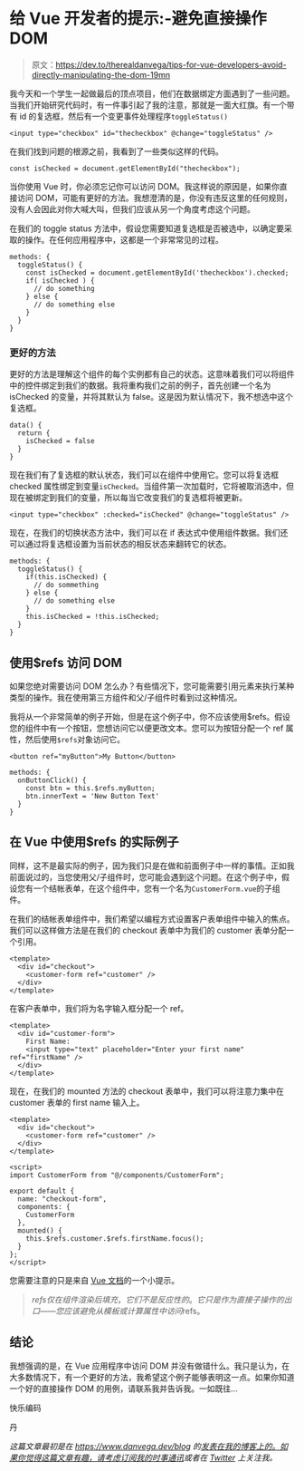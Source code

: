 # 给 Vue 开发者的提示:-避免直接操作 DOM

> 原文：<https://dev.to/therealdanvega/tips-for-vue-developers-avoid-directly-manipulating-the-dom-19mn>

我今天和一个学生一起做最后的顶点项目，他们在数据绑定方面遇到了一些问题。当我们开始研究代码时，有一件事引起了我的注意，那就是一面大红旗。有一个带有 id 的复选框，然后有一个变更事件处理程序`toggleStatus()`

```
<input type="checkbox" id="thecheckbox" @change="toggleStatus" /> 
```

在我们找到问题的根源之前，我看到了一些类似这样的代码。

```
const isChecked = document.getElementById("thecheckbox"); 
```

当你使用 Vue 时，你必须忘记你可以访问 DOM。我这样说的原因是，如果你直接访问 DOM，可能有更好的方法。我想澄清的是，你没有违反这里的任何规则，没有人会因此对你大喊大叫，但我们应该从另一个角度考虑这个问题。

在我们的 toggle status 方法中，假设您需要知道复选框是否被选中，以确定要采取的操作。在任何应用程序中，这都是一个非常常见的过程。

```
methods: {
  toggleStatus() {
    const isChecked = document.getElementById('thecheckbox').checked;
    if( isChecked ) {
      // do something
    } else {
      // do something else
    }
  }
} 
```

### 更好的方法

更好的方法是理解这个组件的每个实例都有自己的状态。这意味着我们可以将组件中的控件绑定到我们的数据。我将重构我们之前的例子，首先创建一个名为 isChecked 的变量，并将其默认为 false。这是因为默认情况下，我不想选中这个复选框。

```
data() {
  return {
    isChecked = false
  }
} 
```

现在我们有了复选框的默认状态，我们可以在组件中使用它。您可以将复选框 checked 属性绑定到变量`isChecked`。当组件第一次加载时，它将被取消选中，但现在被绑定到我们的变量，所以每当它改变我们的复选框将被更新。

```
<input type="checkbox" :checked="isChecked" @change="toggleStatus" /> 
```

现在，在我们的切换状态方法中，我们可以在 if 表达式中使用组件数据。我们还可以通过将复选框设置为当前状态的相反状态来翻转它的状态。

```
methods: {
  toggleStatus() {
    if(this.isChecked) {
      // do sommething
    } else {
      // do something else
    }
    this.isChecked = !this.isChecked;
  }
} 
```

## 使用$refs 访问 DOM

如果您绝对需要访问 DOM 怎么办？有些情况下，您可能需要引用元素来执行某种类型的操作。我在使用第三方组件和父/子组件时看到过这种情况。

我将从一个非常简单的例子开始，但是在这个例子中，你不应该使用\$refs。假设您的组件中有一个按钮，您想访问它以便更改文本。您可以为按钮分配一个 ref 属性，然后使用`$refs`对象访问它。

```
<button ref="myButton">My Button</button> 
```

```
methods: {
  onButtonClick() {
    const btn = this.$refs.myButton;
    btn.innerText = 'New Button Text'
  }
} 
```

## 在 Vue 中使用$refs 的实际例子

同样，这不是最实际的例子，因为我们只是在做和前面例子中一样的事情。正如我前面说过的，当您使用父/子组件时，您可能会遇到这个问题。在这个例子中，假设您有一个结帐表单，在这个组件中，您有一个名为`CustomerForm.vue`的子组件。

在我们的结帐表单组件中，我们希望以编程方式设置客户表单组件中输入的焦点。我们可以这样做方法是在我们的 checkout 表单中为我们的 customer 表单分配一个引用。

```
<template>
  <div id="checkout">
    <customer-form ref="customer" />
  </div>
</template> 
```

在客户表单中，我们将为名字输入框分配一个 ref。

```
<template>
  <div id="customer-form">
    First Name:
    <input type="text" placeholder="Enter your first name" ref="firstName" />
  </div>
</template> 
```

现在，在我们的 mounted 方法的 checkout 表单中，我们可以将注意力集中在 customer 表单的 first name 输入上。

```
<template>
  <div id="checkout">
    <customer-form ref="customer" />
  </div>
</template>

<script>
import CustomerForm from "@/components/CustomerForm";

export default {
  name: "checkout-form",
  components: {
    CustomerForm
  },
  mounted() {
    this.$refs.customer.$refs.firstName.focus();
  }
};
</script> 
```

您需要注意的只是来自 [Vue 文档](https://vuejs.org/v2/guide/components-edge-cases.html#Accessing-Child-Component-Instances-amp-Child-Elements)的一个小提示。

> $refs 仅在组件渲染后填充，它们不是反应性的。它只是作为直接子操作的出口——您应该避免从模板或计算属性中访问$refs。

## 结论

我想强调的是，在 Vue 应用程序中访问 DOM 并没有做错什么。我只是认为，在大多数情况下，有一个更好的方法，我希望这个例子能够表明这一点。如果你知道一个好的直接操作 DOM 的用例，请联系我并告诉我。一如既往...

快乐编码

丹

*这篇文章最初是在 https://www.danvega.dev/blog 的[发表在我的博客上的。如果你觉得这篇文章有趣，请考虑](https://www.danvega.dev/blog)[订阅我的时事通讯](https://www.danvega.dev/signup/)或者在 [Twitter](http://twitter.com/therealdanvega) 上关注我。*